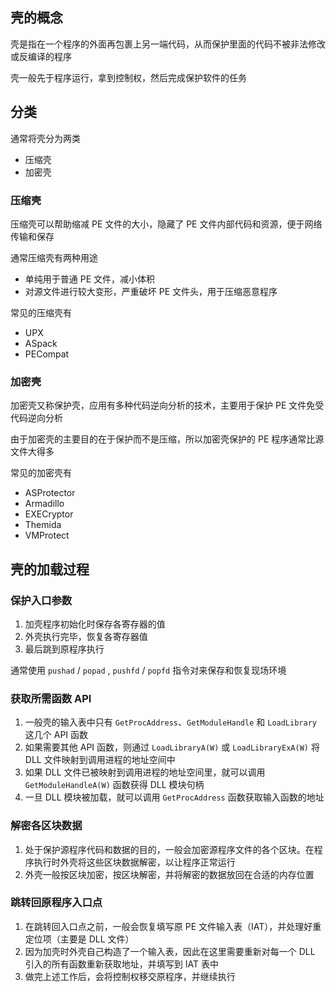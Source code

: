 ## 壳的概念

壳是指在一个程序的外面再包裹上另一端代码，从而保护里面的代码不被非法修改或反编译的程序

壳一般先于程序运行，拿到控制权，然后完成保护软件的任务

## 分类

通常将壳分为两类

- 压缩壳
- 加密壳

### 压缩壳

压缩壳可以帮助缩减 PE 文件的大小，隐藏了 PE 文件内部代码和资源，便于网络传输和保存

通常压缩壳有两种用途

- 单纯用于普通 PE 文件，减小体积
- 对源文件进行较大变形，严重破坏 PE 文件头，用于压缩恶意程序

常见的压缩壳有

- UPX
- ASpack
- PECompat

### 加密壳

加密壳又称保护壳，应用有多种代码逆向分析的技术，主要用于保护 PE 文件免受代码逆向分析

由于加密壳的主要目的在于保护而不是压缩，所以加密壳保护的 PE 程序通常比源文件大得多

常见的加密壳有

- ASProtector
- Armadillo
- EXECryptor
- Themida
- VMProtect

## 壳的加载过程

### 保护入口参数

1. 加壳程序初始化时保存各寄存器的值
2. 外壳执行完毕，恢复各寄存器值
3. 最后跳到原程序执行

通常使用 `pushad` / `popad` , `pushfd` / `popfd` 指令对来保存和恢复现场环境

### 获取所需函数 API

1. 一般壳的输入表中只有 `GetProcAddress`、`GetModuleHandle` 和 `LoadLibrary` 这几个 API 函数
2. 如果需要其他 API 函数，则通过 `LoadLibraryA(W)` 或 `LoadLibraryExA(W)` 将 DLL 文件映射到调用进程的地址空间中
3. 如果 DLL 文件已被映射到调用进程的地址空间里，就可以调用 `GetModuleHandleA(W)` 函数获得 DLL 模块句柄
4. 一旦 DLL 模块被加载，就可以调用 `GetProcAddress` 函数获取输入函数的地址

### 解密各区块数据

1. 处于保护源程序代码和数据的目的，一般会加密源程序文件的各个区块。在程序执行时外壳将这些区块数据解密，以让程序正常运行
2. 外壳一般按区块加密，按区块解密，并将解密的数据放回在合适的内存位置

### 跳转回原程序入口点

1. 在跳转回入口点之前，一般会恢复填写原 PE 文件输入表（IAT），并处理好重定位项（主要是 DLL 文件）
2. 因为加壳时外壳自己构造了一个输入表，因此在这里需要重新对每一个 DLL 引入的所有函数重新获取地址，并填写到 IAT 表中
3. 做完上述工作后，会将控制权移交原程序，并继续执行

